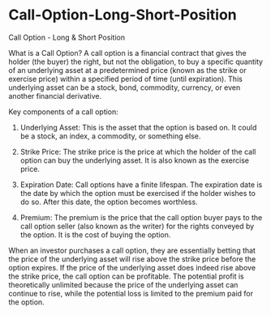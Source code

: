 # Call-Option-Long-Short-Position
Call Option - Long & Short Position

What is a Call Option?
A call option is a financial contract that gives the holder (the buyer) the right, but not the obligation, to buy a specific quantity of an underlying asset at a predetermined price (known as the strike or exercise price) within a specified period of time (until expiration). This underlying asset can be a stock, bond, commodity, currency, or even another financial derivative.

Key components of a call option:

1. Underlying Asset: This is the asset that the option is based on. It could be a stock, an index, a commodity, or something else.

2. Strike Price: The strike price is the price at which the holder of the call option can buy the underlying asset. It is also known as the exercise price.

3. Expiration Date: Call options have a finite lifespan. The expiration date is the date by which the option must be exercised if the holder wishes to do so. After this date, the option becomes worthless.

4. Premium: The premium is the price that the call option buyer pays to the call option seller (also known as the writer) for the rights conveyed by the option. It is the cost of buying the option.

When an investor purchases a call option, they are essentially betting that the price of the underlying asset will rise above the strike price before the option expires. If the price of the underlying asset does indeed rise above the strike price, the call option can be profitable. The potential profit is theoretically unlimited because the price of the underlying asset can continue to rise, while the potential loss is limited to the premium paid for the option.
